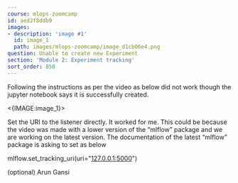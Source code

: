 ```yaml
---
course: mlops-zoomcamp
id: aed2f8ddb9
images:
- description: 'image #1'
  id: image_1
  path: images/mlops-zoomcamp/image_d1cb06e4.png
question: Unable to create new Experiment
section: 'Module 2: Experiment tracking'
sort_order: 850
---
```


Following the instructions as per the video as below did not work though the jupyter notebook says it is successfully created.

<{IMAGE:image_1}>

Set the URI to the listener directly. It worked for me. This could be because the video was made with a lower version of the “mlflow” package and we are working on the latest version. The documentation of the latest  “mlflow” package is asking to set as below

mlflow.set_tracking_uri(uri="[127.0.0.1:5000](http://127.0.0.1:5000)")

(optional) Arun Gansi

